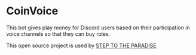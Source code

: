 # CoinVoice

This bot gives play money for Discord users based on their participation in voice channels so that they can buy roles.

This open source project is used by [STEP TO THE PARADISE](https://discord.gg/NW7xFgw)

